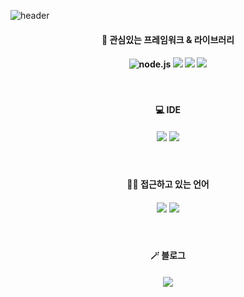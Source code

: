 ![header](https://capsule-render.vercel.app/api?type=slice&color=auto&height=200&text=wannabeing&fontAlign=70&rotate=13&fontAlignY=25&desc=Junior%20Fron-End&descAlign=70.&descAlignY=44)

#### <p align="center">🚀 관심있는 프레임워크 & 라이브러리</p>

#### <p align="center">![node.js](https://img.shields.io/badge/Node.js-000000?style=for-the-badge&logo=nodedotjs&logoColor=339933) ![](https://img.shields.io/badge/React-000000?style=for-the-badge&logo=react&logoColor=61DAFB) ![](https://img.shields.io/badge/next.js-000000?style=for-the-badge&logo=nextdotjs&logoColor=white) ![](https://img.shields.io/badge/Flask-000000?style=for-the-badge&logo=flask&logoColor=white)
</p>
<br>

#### <p align="center">💻 IDE</p>

#### <p align="center">![](https://img.shields.io/badge/VSCode-0078D4?style=for-the-badge&logo=visual%20studio%20code&logoColor=white) ![](ttps://img.shields.io/badge/Visual_Studio-5C2D91?style=for-the-badge&logo=visual%20studio&logoColor=white)</p>
<br>

#### <p align="center">👩‍💻 접근하고 있는 언어</p>

#### <p align="center">![](https://img.shields.io/badge/JavaScript-000000?style=for-the-badge&logo=javascript&logoColor=F7DF1E) ![](https://img.shields.io/badge/TypeScript-000000?style=for-the-badge&logo=typescript&logoColor=3178C6)</p>
<br>

#### <p align="center">🪄 블로그</p>
#### <p align="center"><a href="https://velog.io/@wannabeing" target="_blank"><img src="https://img.shields.io/badge/velog-20C997?style=for-the-badge&logo=velog&logoColor=white"/></a></p>
<br>

<!--
#### <p align="center">![Top Langs](https://github-readme-stats.vercel.app/api/top-langs/?username=wannabeing&langs_count=5&layout=compact)</p>
#### <p align="center">![](https://github-readme-stats.vercel.app/api?username=wannabeing&show_icons=true&theme=react)</p>
-->


